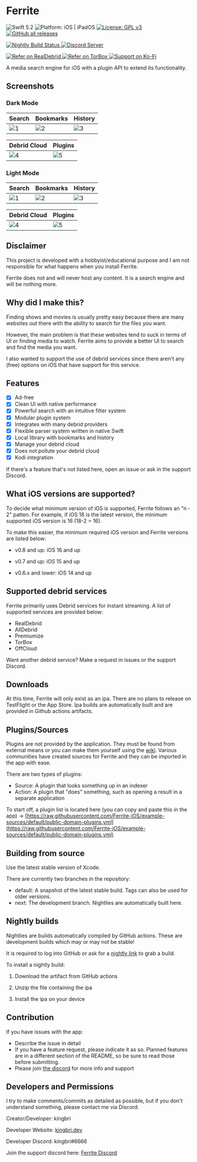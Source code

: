 # Ferrite

<p align="left">
    <img src="https://img.shields.io/badge/Swift-5.10-orange.svg" alt="Swift 5.2"/>
    <img src="https://img.shields.io/badge/platform-iOS%20%7C%20iPadOS-lightgrey" alt="Platform: iOS | iPadOS"/>
    <a href="/LICENSE">
        <img src="https://img.shields.io/badge/License-GPLv3-blue.svg" alt="License: GPL v3"/>
    </a>
    <a href="https://github.com/Ferrite-iOS/Ferrite/releases">
        <img alt="GitHub all releases" src="https://img.shields.io/github/downloads/Ferrite-iOS/Ferrite/total?label=Downloads">
    </a>
</p>

<p align="left">
    <a href="https://github.com/Ferrite-iOS/Ferrite/actions/workflows/nightly.yml">
        <img src="https://github.com/Ferrite-iOS/Ferrite/actions/workflows/nightly.yml/badge.svg?branch=next" alt="Nightly Build Status"/>
    </a>
    <a href="https://discord.gg/sYQxnuD7Fj">
        <img src="https://img.shields.io/discord/545740643247456267.svg?logo=discord&color=blue" alt="Discord Server"/>
    </a>
</p>

<p align="left">
    <a href="http://real-debrid.com/?id=8109785">
        <img src="https://img.shields.io/badge/Refer_on_RealDebrid-98ceeb?style=for-the-badge" alt="Refer on RealDebrid">
    </a>
    <a href="Misc/Referrals/TorBox.md">
        <img src="https://img.shields.io/badge/Refer_on_TorBox-52a153?style=for-the-badge" alt="Refer on TorBox">
    </a>
    <a href="https://ko-fi.com/I2I3BDTSW">
        <img src="https://img.shields.io/badge/Support_on_Ko--fi-FF5E5B?logo=ko-fi&style=for-the-badge&logoColor=white" alt="Support on Ko-Fi">
    </a>
</p>

A media search engine for iOS with a plugin API to extend its functionality.

## Screenshots

### Dark Mode

| Search | Bookmarks | History |
| ------------- | -------- | -------- |
| ![1](Misc/Media/Demo/Dark/Search.png) | ![2](Misc/Media/Demo/Dark/Bookmarks.png) | ![3](Misc/Media/Demo/Dark/History.png) |

| Debrid Cloud | Plugins |
| ----------- | -------------------- |
| ![4](Misc/Media/Demo/Dark/Cloud.png) | ![5](Misc/Media/Demo/Dark/Plugins.png) |

### Light Mode

| Search | Bookmarks | History |
| ------------- | -------- | -------- |
| ![1](Misc/Media/Demo/Light/Search.png) | ![2](Misc/Media/Demo/Light/Bookmarks.png) | ![3](Misc/Media/Demo/Light/History.png) |

| Debrid Cloud | Plugins |
| ----------- | -------------------- |
| ![4](Misc/Media/Demo/Light/Cloud.png) | ![5](Misc/Media/Demo/Light/Plugins.png) |

## Disclaimer

This project is developed with a hobbyist/educational purpose and I am not responsible for what happens when you install Ferrite.

Ferrite does not and will never host any content. It is a search engine and will be nothing more.

## Why did I make this?

Finding shows and movies is usually pretty easy because there are many websites out there with the ability to search for the files you want.

However, the main problem is that these websites tend to suck in terms of UI or finding media to watch. Ferrite aims to provide a better UI to search and find the media you want.

I also wanted to support the use of debrid services since there aren't any (free) options on iOS that have support for this service.

## Features

- [x] Ad-free
- [x] Clean UI with native performance
- [x] Powerful search with an intuitive filter system
- [x] Modular plugin system
- [x] Integrates with many debrid providers
- [x] Flexible parser system written in native Swift
- [x] Local library with bookmarks and history
- [x] Manage your debrid cloud
- [x] Does not pollute your debrid cloud
- [x] Kodi integration

If there's a feature that's not listed here, open an issue or ask in the support Discord.

## What iOS versions are supported?

To decide what minimum version of iOS is supported, Ferrite follows an "n - 2" patten. For example, if iOS 18 is the latest version, the minimum supported iOS version is 16 (18-2 = 16).

To make this easier, the minimum required iOS version and Ferrite versions are listed below:

- v0.8 and up: iOS 16 and up

- v0.7 and up: iOS 15 and up

- v0.6.x and lower: iOS 14 and up

## Supported debrid services

Ferrite primarily uses Debrid services for instant streaming. A list of supported services are provided below:

- RealDebrid
- AllDebrid
- Premiumize
- TorBox
- OffCloud

Want another debrid service? Make a request in issues or the support Discord.

## Downloads

At this time, Ferrite will only exist as an ipa. There are no plans to release on TestFlight or the App Store. Ipa builds are automatically built and are provided in Github actions artifacts.

## Plugins/Sources

Plugins are not provided by the application. They must be found from external means or you can make them yourself using the [wiki](https://github.com/bdashore3/Ferrite/wiki). Various communities have created sources for Ferrite and they can be imported in the app with ease.

There are two types of plugins:
- Source: A plugin that looks something up in an indexer
- Action: A plugin that "does" something, such as opening a result in a separate application

To start off, a plugin list is located here (you can copy and paste this in the app) -> [https://raw.githubusercontent.com/Ferrite-iOS/example-sources/default/public-domain-plugins.yml](https://raw.githubusercontent.com/Ferrite-iOS/example-sources/default/public-domain-plugins.yml)

## Building from source

Use the latest stable version of Xcode.

There are currently two branches in the repository:

- default: A snapshot of the latest stable build. Tags can also be used for older versions.
- next: The development branch. Nightlies are automatically built here.

## Nightly builds

Nightlies are builds automatically compiled by GitHub actions. These are development builds which may or may not be stable!

It is required to log into GitHub or ask for a [nightly link](https://nightly.link/) to grab a build.

To install a nightly build:

1. Download the artifact from GitHub actions

2. Unzip the file containing the ipa

3. Install the ipa on your device

## Contribution

If you have issues with the app:

- Describe the issue in detail
- If you have a feature request, please indicate it as so. Planned features are in a different section of the README, so be sure to read those before submitting.
- Please join [the discord](https://discord.gg/sYQxnuD7Fj) for more info and support

## Developers and Permissions

I try to make comments/commits as detailed as possible, but if you don't understand something, please contact me via Discord.

Creator/Developer: kingbri

Developer Website: [kingbri.dev](https://kingbri.dev)

Developer Discord: kingbri#6666

Join the support discord here: [Ferrite Discord](https://discord.gg/sYQxnuD7Fj)
